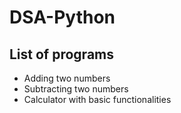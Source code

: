 # DSA-Python

## List of programs

- Adding two numbers
- Subtracting two numbers
- Calculator with basic functionalities